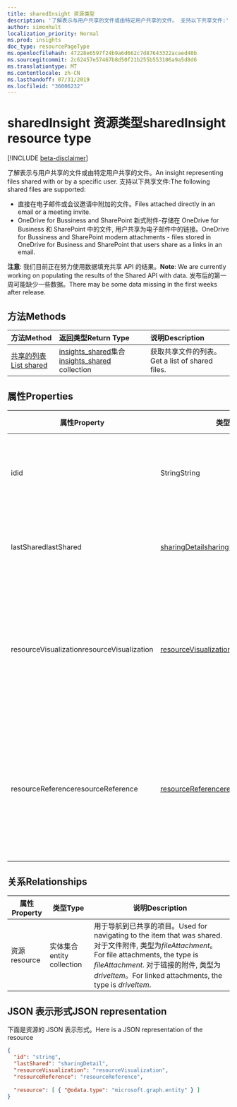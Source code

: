 ```yaml
---
title: sharedInsight 资源类型
description: '了解表示与用户共享的文件或由特定用户共享的文件。 支持以下共享文件:'
author: simonhult
localization_priority: Normal
ms.prod: insights
doc_type: resourcePageType
ms.openlocfilehash: 47228e6597f24b9a6d662c7d87643322acaed40b
ms.sourcegitcommit: 2c62457e57467b8d50f21b255b553106a9a5d8d6
ms.translationtype: MT
ms.contentlocale: zh-CN
ms.lasthandoff: 07/31/2019
ms.locfileid: "36006232"
---
```

# <a name="sharedinsight-resource-type"></a><span data-ttu-id="08e57-104">sharedInsight 资源类型</span><span class="sxs-lookup"><span data-stu-id="08e57-104">sharedInsight resource type</span></span>

[!INCLUDE [beta-disclaimer](../../includes/beta-disclaimer.md)]

<span data-ttu-id="08e57-105">了解表示与用户共享的文件或由特定用户共享的文件。</span><span class="sxs-lookup"><span data-stu-id="08e57-105">An insight representing files shared with or by a specific user.</span></span> <span data-ttu-id="08e57-106">支持以下共享文件:</span><span class="sxs-lookup"><span data-stu-id="08e57-106">The following shared files are supported:</span></span>

- <span data-ttu-id="08e57-107">直接在电子邮件或会议邀请中附加的文件。</span><span class="sxs-lookup"><span data-stu-id="08e57-107">Files attached directly in an email or a meeting invite.</span></span>
- <span data-ttu-id="08e57-108">OneDrive for Bussiness and SharePoint 新式附件-存储在 OneDrive for Business 和 SharePoint 中的文件, 用户共享为电子邮件中的链接。</span><span class="sxs-lookup"><span data-stu-id="08e57-108">OneDrive for Bussiness and SharePoint modern attachments - files stored in OneDrive for Business and SharePoint that users share as a links in an email.</span></span>

<span data-ttu-id="08e57-109">**注意**: 我们目前正在努力使用数据填充共享 API 的结果。</span><span class="sxs-lookup"><span data-stu-id="08e57-109">**Note**: We are currently working on populating the results of the Shared API with data.</span></span> <span data-ttu-id="08e57-110">发布后的第一周可能缺少一些数据。</span><span class="sxs-lookup"><span data-stu-id="08e57-110">There may be some data missing in the first weeks after release.</span></span>

## <a name="methods"></a><span data-ttu-id="08e57-111">方法</span><span class="sxs-lookup"><span data-stu-id="08e57-111">Methods</span></span>

| <span data-ttu-id="08e57-112">方法</span><span class="sxs-lookup"><span data-stu-id="08e57-112">Method</span></span>       | <span data-ttu-id="08e57-113">返回类型</span><span class="sxs-lookup"><span data-stu-id="08e57-113">Return Type</span></span>  |<span data-ttu-id="08e57-114">说明</span><span class="sxs-lookup"><span data-stu-id="08e57-114">Description</span></span>|
|:---------------|:--------|:----------|
|[<span data-ttu-id="08e57-115">共享的列表</span><span class="sxs-lookup"><span data-stu-id="08e57-115">List shared</span></span>](../api/insights-list-shared.md) |<span data-ttu-id="08e57-116">[insights_shared](insights-shared.md)集合</span><span class="sxs-lookup"><span data-stu-id="08e57-116">[insights_shared](insights-shared.md) collection</span></span>| <span data-ttu-id="08e57-117">获取共享文件的列表。</span><span class="sxs-lookup"><span data-stu-id="08e57-117">Get a list of shared files.</span></span>|

## <a name="properties"></a><span data-ttu-id="08e57-118">属性</span><span class="sxs-lookup"><span data-stu-id="08e57-118">Properties</span></span>

| <span data-ttu-id="08e57-119">属性</span><span class="sxs-lookup"><span data-stu-id="08e57-119">Property</span></span>              | <span data-ttu-id="08e57-120">类型</span><span class="sxs-lookup"><span data-stu-id="08e57-120">Type</span></span>                      | <span data-ttu-id="08e57-121">说明</span><span class="sxs-lookup"><span data-stu-id="08e57-121">Description</span></span>  |
| -------------         |---------------            | -------------|
| <span data-ttu-id="08e57-122">id</span><span class="sxs-lookup"><span data-stu-id="08e57-122">id</span></span>                    | <span data-ttu-id="08e57-123">String</span><span class="sxs-lookup"><span data-stu-id="08e57-123">String</span></span>                    | <span data-ttu-id="08e57-124">关系的唯一标识符。</span><span class="sxs-lookup"><span data-stu-id="08e57-124">Unique identifier of the relationship.</span></span> <span data-ttu-id="08e57-125">只读。</span><span class="sxs-lookup"><span data-stu-id="08e57-125">Read only.</span></span>        |
| <span data-ttu-id="08e57-126">lastShared</span><span class="sxs-lookup"><span data-stu-id="08e57-126">lastShared</span></span>            | [<span data-ttu-id="08e57-127">sharingDetail</span><span class="sxs-lookup"><span data-stu-id="08e57-127">sharingDetail</span></span>](insights-sharingdetail.md)                | <span data-ttu-id="08e57-128">共享项目的详细信息。</span><span class="sxs-lookup"><span data-stu-id="08e57-128">Details about the shared item.</span></span> <span data-ttu-id="08e57-129">只读。</span><span class="sxs-lookup"><span data-stu-id="08e57-129">Read only.</span></span>        |
| <span data-ttu-id="08e57-130">resourceVisualization</span><span class="sxs-lookup"><span data-stu-id="08e57-130">resourceVisualization</span></span> | [<span data-ttu-id="08e57-131">resourceVisualization</span><span class="sxs-lookup"><span data-stu-id="08e57-131">resourceVisualization</span></span>](insights-resourcevisualization.md)                | <span data-ttu-id="08e57-132">可用于在体验中可视化文档的属性。</span><span class="sxs-lookup"><span data-stu-id="08e57-132">Properties that you can use to visualize the document in your experience.</span></span> <span data-ttu-id="08e57-133">只读</span><span class="sxs-lookup"><span data-stu-id="08e57-133">Read-only</span></span>      |
| <span data-ttu-id="08e57-134">resourceReference</span><span class="sxs-lookup"><span data-stu-id="08e57-134">resourceReference</span></span>     | [<span data-ttu-id="08e57-135">resourceReference</span><span class="sxs-lookup"><span data-stu-id="08e57-135">resourceReference</span></span>](insights-resourcereference.md)                      | <span data-ttu-id="08e57-136">引用共享文档的属性, 例如文档的 url 和类型。</span><span class="sxs-lookup"><span data-stu-id="08e57-136">Reference properties of the shared document, such as the url and type of the document.</span></span> <span data-ttu-id="08e57-137">只读</span><span class="sxs-lookup"><span data-stu-id="08e57-137">Read-only</span></span>       |

## <a name="relationships"></a><span data-ttu-id="08e57-138">关系</span><span class="sxs-lookup"><span data-stu-id="08e57-138">Relationships</span></span>

| <span data-ttu-id="08e57-139">属性</span><span class="sxs-lookup"><span data-stu-id="08e57-139">Property</span></span>      | <span data-ttu-id="08e57-140">类型</span><span class="sxs-lookup"><span data-stu-id="08e57-140">Type</span></span>          | <span data-ttu-id="08e57-141">说明</span><span class="sxs-lookup"><span data-stu-id="08e57-141">Description</span></span>  |
| ------------- |---------------| -------------|
| <span data-ttu-id="08e57-142">资源</span><span class="sxs-lookup"><span data-stu-id="08e57-142">resource</span></span>      | <span data-ttu-id="08e57-143">实体集合</span><span class="sxs-lookup"><span data-stu-id="08e57-143">entity collection</span></span> | <span data-ttu-id="08e57-144">用于导航到已共享的项目。</span><span class="sxs-lookup"><span data-stu-id="08e57-144">Used for navigating to the item that was shared.</span></span> <span data-ttu-id="08e57-145">对于文件附件, 类型为*fileAttachment*。</span><span class="sxs-lookup"><span data-stu-id="08e57-145">For file attachments, the type is *fileAttachment*.</span></span> <span data-ttu-id="08e57-146">对于链接的附件, 类型为*driveItem*。</span><span class="sxs-lookup"><span data-stu-id="08e57-146">For linked attachments, the type is *driveItem*.</span></span> |

## <a name="json-representation"></a><span data-ttu-id="08e57-147">JSON 表示形式</span><span class="sxs-lookup"><span data-stu-id="08e57-147">JSON representation</span></span>
<span data-ttu-id="08e57-148">下面是资源的 JSON 表示形式。</span><span class="sxs-lookup"><span data-stu-id="08e57-148">Here is a JSON representation of the resource</span></span>
<!--{
  "blockType":"resource",
  "keyProperty": "id",
  "@odata.type": "microsoft.graph.sharedInsight"
}-->
```json
{
  "id": "string",
  "lastShared": "sharingDetail",
  "resourceVisualization": "resourceVisualization",
  "resourceReference": "resourceReference",
  
  "resource": [ { "@odata.type": "microsoft.graph.entity" } ]
}
```
